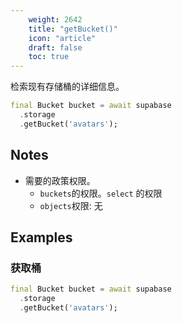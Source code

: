 ```yaml
---
    weight: 2642
    title: "getBucket()"
    icon: "article"
    draft: false
    toc: true
---
```


检索现有存储桶的详细信息。


```dart
final Bucket bucket = await supabase
  .storage
  .getBucket('avatars');
```






## Notes

- 需要的政策权限。
  - `buckets`的权限。`select` 的权限 
  - `objects`权限: 无










## Examples

### 获取桶



```dart
final Bucket bucket = await supabase
  .storage
  .getBucket('avatars');
```
